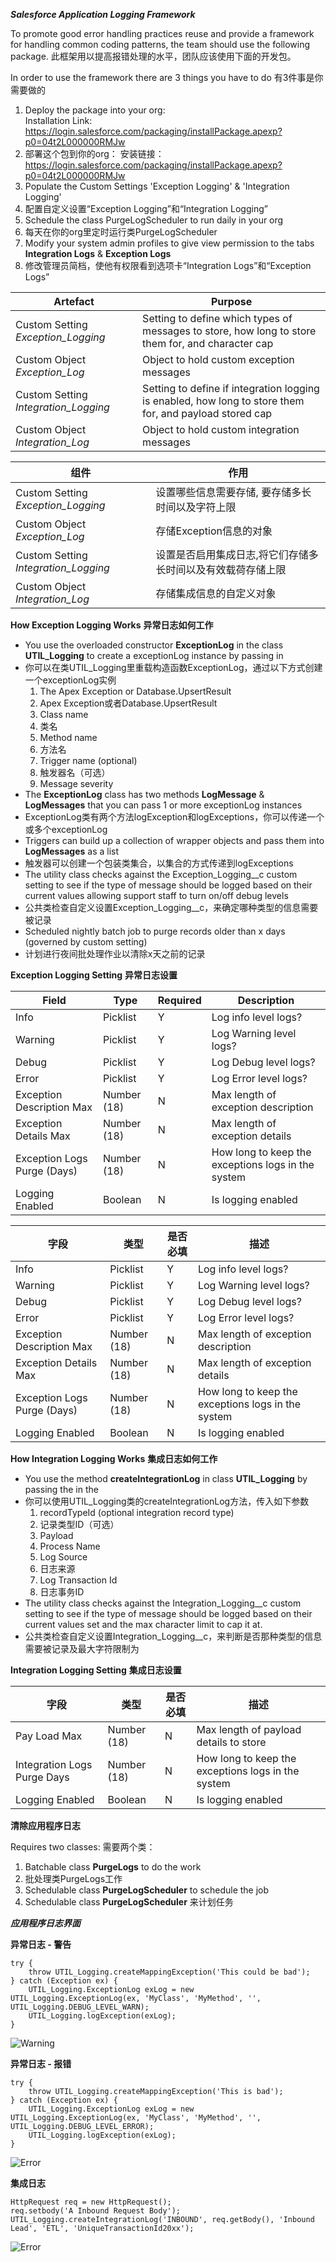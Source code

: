 ***Salesforce Application Logging Framework***

To promote good error handling practices reuse and provide a framework for handling common coding patterns, the team should use the following package.
此框架用以提高报错处理的水平，团队应该使用下面的开发包。

In order to use the framework there are 3 things you have to do
有3件事是你需要做的

1. Deploy the package into your org:  
   Installation Link: https://login.salesforce.com/packaging/installPackage.apexp?p0=04t2L000000RMJw
1. 部署这个包到你的org：
   安装链接： https://login.salesforce.com/packaging/installPackage.apexp?p0=04t2L000000RMJw
2. Populate the Custom Settings 'Exception Logging' & 'Integration Logging'
2. 配置自定义设置“Exception Logging”和“Integration Logging”
3. Schedule the class PurgeLogScheduler to run daily in your org
3. 每天在你的org里定时运行类PurgeLogScheduler
4. Modify your system admin profiles to give view permission to the tabs **Integration Logs** & **Exception Logs**
5. 修改管理员简档，使他有权限看到选项卡“Integration Logs”和“Exception Logs”

| **Artefact** | **Purpose** |
| --- | --- |
| Custom Setting *Exception_Logging* | Setting to define which types of messages to store, how long to store them for, and character cap |
| Custom Object *Exception_Log* | Object to hold custom exception messages |
| Custom Setting *Integration_Logging* | Setting to define if integration logging is enabled, how long to store them for, and payload stored cap |
| Custom Object *Integration_Log* | Object to hold custom integration messages |


| **组件** | **作用** |
| --- | --- |
| Custom Setting *Exception_Logging* | 设置哪些信息需要存储, 要存储多长时间以及字符上限 |
| Custom Object *Exception_Log* | 存储Exception信息的对象 |
| Custom Setting *Integration_Logging* | 设置是否启用集成日志,将它们存储多长时间以及有效载荷存储上限 |
| Custom Object *Integration_Log* | 存储集成信息的自定义对象 |

**How Exception Logging Works**
**异常日志如何工作**

- You use the overloaded constructor **ExceptionLog** in the class **UTIL_Logging** to create a exceptionLog instance by passing in
- 你可以在类UTIL_Logging里重载构造函数ExceptionLog，通过以下方式创建一个exceptionLog实例
    1. The Apex Exception or Database.UpsertResult
    1. Apex Exception或者Database.UpsertResult
    2. Class name
    2. 类名
    3. Method name
    3. 方法名
    4. Trigger name (optional)
    4. 触发器名（可选）
    5. Message severity
- The **ExceptionLog** class has two methods **LogMessage** & **LogMessages** that you can pass 1 or more exceptionLog instances
- ExceptionLog类有两个方法logException和logExceptions，你可以传递一个或多个exceptionLog
- Triggers can build up a collection of wrapper objects and pass them into **LogMessages** as a list
- 触发器可以创建一个包装类集合，以集合的方式传递到logExceptions
- The utility class checks against the Exception_Logging__c custom setting to see if the type of message should be logged based on their current values allowing support staff to turn on/off debug levels
- 公共类检查自定义设置Exception_Logging__c，来确定哪种类型的信息需要被记录
- Scheduled nightly batch job to purge records older than x days (governed by custom setting)
- 计划进行夜间批处理作业以清除x天之前的记录

**Exception Logging Setting**
**异常日志设置**

| **Field** | **Type** | **Required** | **Description** |
| --- | --- | --- | --- |
| Info | Picklist | Y | Log info level logs? |
| Warning | Picklist | Y | Log Warning level logs? |
| Debug | Picklist | Y | Log Debug level logs? |
| Error | Picklist | Y | Log Error level logs? |
| Exception Description Max | Number (18) | N | Max length of exception description |
| Exception Details Max | Number (18) | N | Max length of exception details |
| Exception Logs Purge (Days) | Number (18) | N | How long to keep the exceptions logs in the system |
| Logging Enabled | Boolean | N | Is logging enabled |

| **字段** | **类型** | **是否必填** | **描述** |
| --- | --- | --- | --- |
| Info | Picklist | Y | Log info level logs? |
| Warning | Picklist | Y | Log Warning level logs? |
| Debug | Picklist | Y | Log Debug level logs? |
| Error | Picklist | Y | Log Error level logs? |
| Exception Description Max | Number (18) | N | Max length of exception description |
| Exception Details Max | Number (18) | N | Max length of exception details |
| Exception Logs Purge (Days) | Number (18) | N | How long to keep the exceptions logs in the system |
| Logging Enabled | Boolean | N | Is logging enabled |

**How Integration Logging Works**
**集成日志如何工作**

- You use the method **createIntegrationLog** in class **UTIL_Logging** by passing the in the
- 你可以使用UTIL_Logging类的createIntegrationLog方法，传入如下参数
  1. recordTypeId (optional integration record type)
  1. 记录类型ID（可选）
  2. Payload
  3. Process Name
  4. Log Source
  4. 日志来源
  5. Log Transaction Id
  5. 日志事务ID
- The utility class checks against the Integration_Logging__c custom setting to see if the type of message should be logged based on their current values set and the max character limit to cap it at.
- 公共类检查自定义设置Integration_Logging__c，来判断是否那种类型的信息需要被记录及最大字符限制为

**Integration Logging Setting**
**集成日志设置**

| **字段** | **类型** | **是否必填** | **描述** |
| --- | --- | --- | --- |
| Pay Load Max | Number (18) | N | Max length of payload details to store |
| Integration Logs Purge Days | Number (18) | N | How long to keep the exceptions logs in the system |
| Logging Enabled | Boolean | N | Is logging enabled |

**清除应用程序日志**

Requires two classes:
需要两个类：
  1. Batchable class **PurgeLogs** to do the work
  1. 批处理类PurgeLogs工作
  2. Schedulable class **PurgeLogScheduler** to schedule the job
  2. Schedulable class **PurgeLogScheduler** 来计划任务


***应用程序日志界面***

**异常日志 - 警告**
```
try {
	throw UTIL_Logging.createMappingException('This could be bad');
} catch (Exception ex) {  
    UTIL_Logging.ExceptionLog exLog = new UTIL_Logging.ExceptionLog(ex, 'MyClass', 'MyMethod', '', UTIL_Logging.DEBUG_LEVEL_WARN);
  	UTIL_Logging.logException(exLog);
}
```
![Warning](screenShots/Warn_Log.png)

**异常日志 - 报错**
```
try {
	throw UTIL_Logging.createMappingException('This is bad');
} catch (Exception ex) {  
    UTIL_Logging.ExceptionLog exLog = new UTIL_Logging.ExceptionLog(ex, 'MyClass', 'MyMethod', '', UTIL_Logging.DEBUG_LEVEL_ERROR);
  	UTIL_Logging.logException(exLog);
}
```
![Error](screenShots/Exception_Log.png)

**集成日志**
```
HttpRequest req = new HttpRequest();
req.setbody('A Inbound Request Body');
UTIL_Logging.createIntegrationLog('INBOUND', req.getBody(), 'Inbound Lead', 'ETL', 'UniqueTransactionId20xx');
```
![Error](screenShots/Integration_Log.png)
